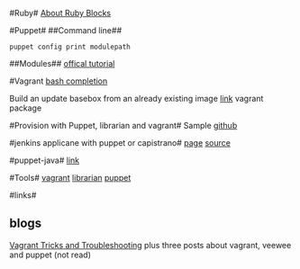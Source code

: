 #Ruby#
[About Ruby Blocks](http://www.robertsosinski.com/2008/12/21/understanding-ruby-blocks-procs-and-lambdas/)

#Puppet#
##Command line##
<!-- language: lang-bash -->
    puppet config print modulepath
##Modules##
[offical tutorial](http://docs.puppetlabs.com/puppet/3/reference/modules_fundamentals.html)

#Vagrant
[bash completion](https://github.com/kura/vagrant-bash-completion)

Build an update basebox from an already existing image [link](http://docs-v1.vagrantup.com/v1/docs/getting-started/packaging.html)
    vagrant package

#Provision with Puppet, librarian and vagrant#
Sample [github][librarian-puppet-vagrant-sample]


#jenkins applicane with puppet or capistrano#
[page](http://aussielunix.github.com/jenkins-appliance/) [source](https://github.com/aussielunix/jenkins-appliance)

#puppet-java#
[link](https://github.com/francispereira/puppet-java)


[librarian-puppet-vagrant-sample]: https://github.com/purple52/librarian-puppet-vagrant
#Tools#
[vagrant](http://www.vagrantup.com/)
[librarian](http://librarian-puppet.com/)
[puppet](https://puppetlabs.com/ )

#links#
## blogs ##
[Vagrant Tricks and Troubleshooting](http://devops.me/2011/10/10/vagrant-tricks-and-troubleshooting/) plus three posts about vagrant, veewee and puppet (not read)